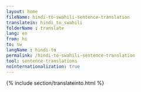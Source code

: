 ```yaml
---
layout: home
fileName: hindi-to-swahili-sentence-translation
translatein: hindi_to_swahili
folderName : translate
lang: en
from: hi
to: sw
langName : hindi-to
permalink: /hindi-to-swahili-sentence-translation
tool: sentence-translations
nointernationalization: true
---
```

{% include section/translateinto.html %}
